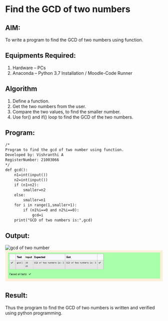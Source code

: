# Find the GCD of two numbers

## AIM:
To write a program to find the GCD of two numbers using function.

## Equipments Required:
1. Hardware – PCs
2. Anaconda – Python 3.7 Installation / Moodle-Code Runner

## Algorithm
1. Define a function.
2. Get the two numbers from the user.
3. Compare the two values, to find the smaller number.
4. Use for() and if() loop to find the GCD of the two numbers.

## Program:
```
/*
Program to find the gcd of two number using function.
Developed by: Vishranthi A
RegisterNumber: 21003066
*/
def gcd():
    n1=int(input()) 
    n2=int(input())
    if (n1>n2):
        smaller=n2
    else:
        smaller=n1
    for i in range(1,smaller+1):
        if (n1%i==0 and n2%i==0):
            gcd=i
    print("GCD of two numbers is:",gcd)
```

## Output:
![gcd of two number](gcd.PNG)
![OUTPUT](Ex04.png)

## Result:
Thus the program to find the GCD of two numbers is written and verified using python programming.
